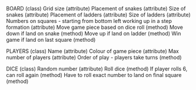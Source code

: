BOARD (class)
    Grid size (attribute)
    Placement of snakes (attribute)
    Size of snakes (attribute)
    Placement of ladders (attribute)
    Size of ladders (attribute)
    Numbers on squares - starting from bottom left working up in a step formation (attribute)
        Move game piece based on dice roll (method)
        Move down if land on snake (method)
        Move up if land on ladder (method)
        Win game if land on last square (method)



PLAYERS (class)
    Name (attribute)
    Colour of game piece (attribute)
    Max number of players (attribute)
        Order of play - players take turns (method)



DICE (class)
    Random number (attribute)
        Roll dice (method)
        If player rolls 6, can roll again (method)
        Have to roll exact number to land on final square (method)
